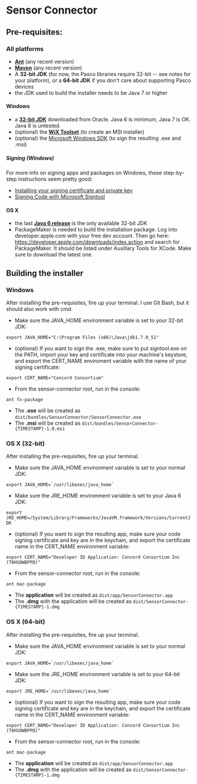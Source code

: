 # Sensor Connector

## Pre-requisites:
### All platforms

- [**Ant**](http://ant.apache.org/) (any recent version)
- [**Maven**](http://maven.apache.org/) (any recent version)
- A **32-bit JDK** (for now, the Pasco libraries require 32-bit -- see notes for your platform), or a **64-bit JDK** if you don't care about supporting Pasco devices
- the JDK used to build the installer needs to be Java 7 or higher

#### Windows

- a [**32-bit JDK**](http://www.oracle.com/technetwork/java/javase/overview/index.html) downloaded from Oracle. Java 6 is minimum, Java 7 is OK. Java 8 is untested.
- (optional) the [**WiX Toolset**](http://wixtoolset.org/) (to create an MSI installer)
- (optional) the [Microsoft Windows SDK](http://msdn.microsoft.com/en-US/windows/desktop/aa904949) (to sign the resulting .exe and .msi)

##### Signing (Windows)
For more info on signing apps and packages on Windows, these step-by-step instructions seem pretty good:
- [Installing your signing certificate and private key](http://support.godaddy.com/help/article/2698/installing-a-code-signing-certificate-in-windows)
- [Signing Code with Microsoft Signtool](http://support.godaddy.com/help/article/4778/signing-windows-code-with-microsoft-signtool?locale=en)

#### OS X

- the last [**Java 6 release**](http://support.apple.com/kb/DL1572?viewlocale=en_US) is the only available 32-bit JDK
- PackageMaker is needed to build the installation package. Log into developer.apple.com with your free dev account. Then go here: https://developer.apple.com/downloads/index.action and search for PackageMaker. It should be listed under Auxillary Tools for XCode. Make sure to download the latest one.

## Building the installer

### Windows

After installing the pre-requisites, fire up your terminal. I use Git Bash, but it should also work with cmd.

- Make sure the JAVA_HOME environment variable is set to your 32-bit JDK:

`export JAVA_HOME="C:\Program Files (x86)\Java\jdk1.7.0_51"`

- (optional) If you want to sign the .exe, make sure to put signtool.exe on the PATH, import your key and certificate into your machine's keystore, and export the CERT_NAME enviroment variable with the name of your signing certificate:

```
export CERT_NAME="Concord Consortium"

```

- From the sensor-connector root, run in the console:

`ant fx-package`

- The **.exe** will be created as `dist/bundles/SensorConnector/SensorConnector.exe`
- The **.msi** will be created as `dist/bundles/SensorConnector-{TIMESTAMP}-1.0.msi`

### OS X (32-bit)

After installing the pre-requisites, fire up your terminal.

- Make sure the JAVA_HOME environment variable is set to your normal JDK:

``export JAVA_HOME=`/usr/libexec/java_home` ``

- Make sure the JRE_HOME environment variable is set to your Java 6 JDK:

`export JRE_HOME=/System/Library/Frameworks/JavaVM.framework/Versions/CurrentJDK`

- (optional) If you want to sign the resulting app, make sure your code signing certificate and key are in the keychain, and export the certificate name in the CERT_NAME environment variable:

`export CERT_NAME="Developer ID Application: Concord Consortium Inc (T8HS8WBPPQ)"`

- From the sensor-connector root, run in the console:

`ant mac-package`

- The **application** will be created as `dist/app/SensorConnector.app`
- The **.dmg** with the application will be created as `dist/SensorConnector-{TIMESTAMP}-1.dmg`

### OS X (64-bit)

After installing the pre-requisites, fire up your terminal.

- Make sure the JAVA_HOME environment variable is set to your normal JDK:

``export JAVA_HOME=`/usr/libexec/java_home` ``

- Make sure the JRE_HOME environment variable is set to your 64-bit JDK:

``export JRE_HOME=`/usr/libexec/java_home` ``

- (optional) If you want to sign the resulting app, make sure your code signing certificate and key are in the keychain, and export the certificate name in the CERT_NAME environment variable:

`export CERT_NAME="Developer ID Application: Concord Consortium Inc (T8HS8WBPPQ)"`

- From the sensor-connector root, run in the console:

`ant mac-package`

- The **application** will be created as `dist/app/SensorConnector.app`
- The **.dmg** with the application will be created as `dist/SensorConnector-{TIMESTAMP}-1.dmg`
